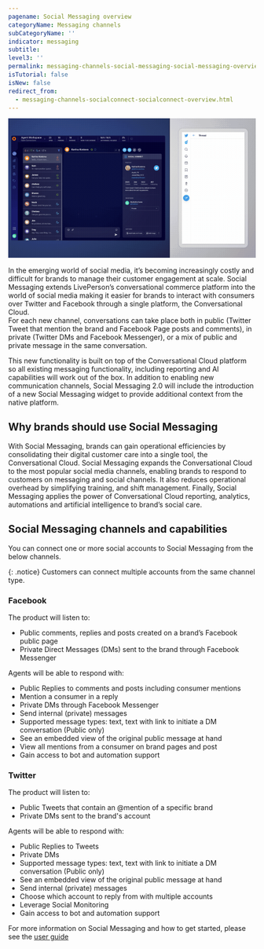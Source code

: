 ```yaml
---
pagename: Social Messaging overview
categoryName: Messaging channels
subCategoryName: ''
indicator: messaging
subtitle:
level3: ''
permalink: messaging-channels-social-messaging-social-messaging-overview.html
isTutorial: false
isNew: false
redirect_from:
  - messaging-channels-socialconnect-socialconnect-overview.html
---
```

![](img/socialconnect.gif)

In the emerging world of social media, it’s becoming increasingly costly and difficult for brands to manage their customer engagement at scale. Social Messaging extends LivePerson’s conversational commerce platform into the world of social media making it easier for brands to interact with consumers over Twitter and Facebook through a single platform, the Conversational Cloud.  
For each new channel, conversations can take place both in public (Twitter Tweet that mention the brand and Facebook Page posts and comments), in private (Twitter DMs and Facebook Messenger), or a mix of public and private message in the same conversation.

This new functionality is built on top of the Conversational Cloud platform so all existing messaging functionality, including reporting and AI capabilities will work out of the box.  In addition to enabling new communication channels, Social Messaging 2.0 will include the introduction of a new Social Messaging widget to provide additional context from the native platform.

## Why brands should use Social Messaging

With Social Messaging, brands can gain operational efficiencies by consolidating their digital customer care into a single tool, the Conversational Cloud. Social Messaging expands the Conversational Cloud to the most popular social media channels, enabling brands to respond to customers on messaging and social channels. It also reduces operational overhead by simplifying training, and shift management. Finally, Social Messaging applies the power of Conversational Cloud reporting, analytics, automations and artificial intelligence to brand’s social care.

## Social Messaging channels and capabilities

You can connect one or more social accounts to Social Messaging from the below channels.

{: .notice}
Customers can connect multiple accounts from the same channel type.

### Facebook

The product will listen to:

* Public comments, replies and posts created on a brand’s Facebook public page
* Private Direct Messages (DMs) sent to the brand through Facebook Messenger

Agents will be able to respond with:

* Public Replies to comments and posts including consumer mentions
* Mention a consumer in a reply 
* Private DMs through Facebook Messenger
* Send internal (private) messages
* Supported message types: text, text with link to initiate a DM conversation (Public only)
* See an embedded view of the original public message at hand
* View all mentions from a consumer on brand pages and post
* Gain access to bot and automation support

### Twitter

The product will listen to:

* Public Tweets that contain an @mention of a specific brand
* Private DMs sent to the brand's account

Agents will be able to respond with:

* Public Replies to Tweets
* Private DMs
* Supported message types: text, text with link to initiate a DM conversation (Public only)
* See an embedded view of the original public message at hand
* Send internal (private) messages
* Choose which account to reply from with multiple accounts
* Leverage Social Monitoring 
* Gain access to bot and automation support


For more information on Social Messaging and how to get started, please see the [user guide](messaging-channels-social-messaging-social-messaging-user-guide.html)
